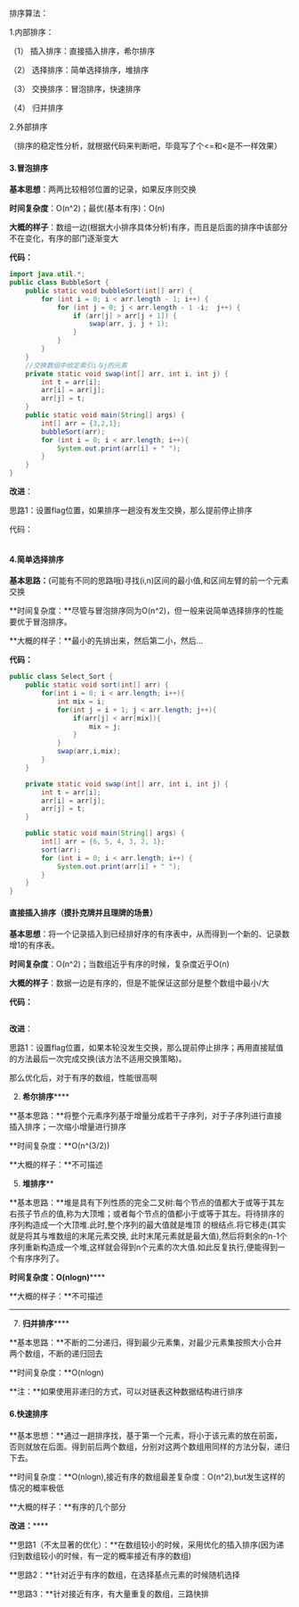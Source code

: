 排序算法：

1.内部排序：

（1） 插入排序：直接插入排序，希尔排序

（2） 选择排序：简单选择排序，堆排序

（3） 交换排序：冒泡排序，快速排序

（4） 归并排序

2.外部排序

 

（排序的稳定性分析，就根据代码来判断吧，毕竟写了个<=和<是不一样效果）

 



 

#### 3.冒泡排序

**基本思想**：两两比较相邻位置的记录，如果反序则交换

**时间复杂度**：O(n^2)；最优(基本有序)：O(n) 

**大概的样子**：数组一边(根据大小排序具体分析)有序，而且是后面的排序中该部分不在变化，有序的部门逐渐变大

**代码：**

```java
import java.util.*;
public class BubbleSort {
	public static void bubbleSort(int[] arr) {
		for (int i = 0; i < arr.length - 1; i++) {
			for (int j = 0; j < arr.length - 1 -i;  j++) {
				if (arr[j] > arr[j + 1]) {
					swap(arr, j, j + 1);
				}
			}
		}
	}
	//交换数组中给定索引i与j的元素
	private static void swap(int[] arr, int i, int j) {
		int t = arr[i];
		arr[i] = arr[j];
		arr[j] = t;
	}
	public static void main(String[] args) {
		int[] arr = {3,2,1};
		bubbleSort(arr);
		for (int i = 0; i < arr.length; i++){
			System.out.print(arr[i] + " ");
		}
	}
}
```



**改进**：

思路1：设置flag位置，如果排序一趟没有发生交换，那么提前停止排序

代码：

```java

```



 

#### 4.简单选择排序

**基本思路：**(可能有不同的思路哦)寻找(i,n)区间的最小值,和区间左臂的前一个元素交换

**时间复杂度：**尽管与冒泡排序同为O(n^2)，但一般来说简单选择排序的性能要优于冒泡排序。

**大概的样子：**最小的先排出来，然后第二小，然后…

**代码：**

```java
public class Select_Sort {
	public static void sort(int[] arr) {
		for(int i = 0; i < arr.length; i++){
			int mix = i;
			for(int j = i + 1; j < arr.length; j++){
				if(arr[j] < arr[mix]){
					mix = j;
				}
			}
			swap(arr,i,mix);
		}
	}

	private static void swap(int[] arr, int i, int j) {
		int t = arr[i];
		arr[i] = arr[j];
		arr[j] = t;
	}

	public static void main(String[] args) {
		int[] arr = {6, 5, 4, 3, 2, 1};
		sort(arr);
		for (int i = 0; i < arr.length; i++) {
			System.out.print(arr[i] + " ");
		}
	}
}
```



#### 直接插入排序（摸扑克牌并且理牌的场景）

**基本思想**：将一个记录插入到已经排好序的有序表中，从而得到一个新的、记录数增1的有序表。

**时间复杂度**：O(n^2)；当数组近乎有序的时候，复杂度近乎O(n)

**大概的样子**：数据一边是有序的，但是不能保证这部分是整个数组中最小/大

**代码：**

```java

```



**改进**：

思路1：设置flag位置，如果本轮没发生交换，那么提前停止排序；再用直接赋值的方法最后一次完成交换(该方法不适用交换策略)。

那么优化后，对于有序的数组，性能很高啊

 

2. **希尔排序******

**基本思路：**将整个元素序列基于增量分成若干子序列，对于子序列进行直接插入排序；一次缩小增量进行排序

**时间复杂度：**O(n^(3/2))

**大概的样子：**不可描述

 

5. **堆排序****

**基本思路：**堆是具有下列性质的完全二叉树:每个节点的值都大于或等于其左右孩子节点的值,称为大顶堆；或者每个节点的值都小于或等于其左。将待排序的序列构造成一个大顶堆.此时,整个序列的最大值就是堆顶 的根结点.将它移走(其实就是将其与堆数组的末尾元素交换, 此时末尾元素就是最大值),然后将剩余的n-1个序列重新构造成一个堆,这样就会得到n个元素的次大值.如此反复执行,便能得到一个有序序列了。

**时间复杂度：O(**nlogn**)******

**大概的样子：**不可描述

** **



 

7. **归并排序******

**基本思路：**不断的二分递归，得到最少元素集，对最少元素集按照大小合并两个数组，不断的递归回去

**时间复杂度：**O(nlogn)

**注：**如果使用非递归的方式，可以对链表这种数据结构进行排序



 

#### 6.快速排序

**基本思想：**通过一趟排序找，基于第一个元素，将小于该元素的放在前面，否则就放在后面。得到前后两个数组，分别对这两个数组用同样的方法分裂，递归下去。

**时间复杂度：**O(nlogn),接近有序的数组最差复杂度：O(n^2),but发生这样的情况的概率极低

**大概的样子：**有序的几个部分

**改进：******

**思路1（不太显著的优化）：**在数组较小的时候，采用优化的插入排序(因为递归到数组较小的时候，有一定的概率接近有序的数组)

**思路2：**针对近乎有序的数组，在选择基点元素的时候随机选择

**思路3：**针对接近有序，有大量重复的数组，三路快排